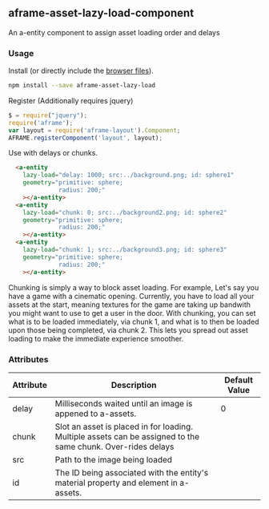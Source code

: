 ## aframe-asset-lazy-load-component

An a-entity component to assign asset loading order and delays

### Usage

Install (or directly include the [browser files](dist)).

```bash
npm install --save aframe-asset-lazy-load
```

Register (Additionally requires jquery)

```js
$ = require("jquery");
require('aframe');
var layout = require('aframe-layout').Component;
AFRAME.registerComponent('layout', layout);
```

Use with delays or chunks.

```html
  <a-entity
    lazy-load="delay: 1000; src:../background.png; id: sphere1"
    geometry="primitive: sphere;
              radius: 200;"
    ></a-entity>
  <a-entity
    lazy-load="chunk: 0; src:../background2.png; id: sphere2"
    geometry="primitive: sphere;
              radius: 200;"
    ></a-entity>
  <a-entity
    lazy-load="chunk: 1; src:../background3.png; id: sphere3"
    geometry="primitive: sphere;
              radius: 200;"
    ></a-entity>    
```

Chunking is simply a way to block asset loading. For example, Let's say you have a game with a cinematic opening. Currently, you have to load all your assets at the start, meaning textures for the game are taking up bandwith you might want to use to get a user in the door. With chunking, you can set what is to be loaded immediately, via chunk 1, and what is to then be loaded upon those being completed, via chunk 2. This lets you spread out asset loading to make the immediate experience smoother.

### Attributes

| Attribute | Description                                                                               | Default Value |
| --------- | -----------                                                                               | ------------- |
| delay     | Milliseconds waited until an image is appened to a-assets.                                | 0             |
| chunk     | Slot an asset is placed in for loading. Multiple assets can be assigned to the same chunk. Over-rides delays |               |
| src       | Path to the image being loaded                                                            |               |
| id        | The ID being associated with the entity's material property and element in a-assets.      |               |